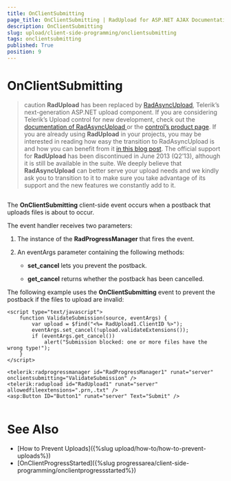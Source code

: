 ```yaml
---
title: OnClientSubmitting
page_title: OnClientSubmitting | RadUpload for ASP.NET AJAX Documentation
description: OnClientSubmitting
slug: upload/client-side-programming/onclientsubmitting
tags: onclientsubmitting
published: True
position: 9
---
```


# OnClientSubmitting



>caution  **RadUpload** has been replaced by [RadAsyncUpload](https://demos.telerik.com/aspnet-ajax/asyncupload/examples/overview/defaultcs.aspx), Telerik’s next-generation ASP.NET upload component. If you are considering Telerik’s Upload control for new development, check out the [documentation of RadAsyncUpload ](https://www.telerik.com/help/aspnet-ajax/asyncupload-overview.html) or the [control’s product page](https://www.telerik.com/products/aspnet-ajax/asyncupload.aspx). If you are already using **RadUpload** in your projects, you may be interested in reading how easy the transition to RadAsyncUpload is and how you can benefit from it [in this blog post](https://blogs.telerik.com/blogs/12-12-05/the-case-of-telerik-s-new-old-asp.net-ajax-upload-control-radasyncupload). The official support for **RadUpload** has been discontinued in June 2013 (Q2’13), although it is still be available in the suite. We deeply believe that **RadAsyncUpload** can better serve your upload needs and we kindly ask you to transition to it to make sure you take advantage of its support and the new features we constantly add to it.
>


## 

The **OnClientSubmitting** client-side event occurs when a postback that uploads files is about to occur.

The event handler receives two parameters:

1. The instance of the **RadProgressManager** that fires the event.

1. An eventArgs parameter containing the following methods:

	* **set_cancel** lets you prevent the postback.

	* **get_cancel** returns whether the postback has been cancelled.

The following example uses the **OnClientSubmitting** event to prevent the postback if the files to upload are invalid:

````ASPNET
<script type="text/javascript">
    function ValidateSubmission(source, eventArgs) {
        var upload = $find("<%= RadUpload1.ClientID %>");
        eventArgs.set_cancel(!upload.validateExtensions());
        if (eventArgs.get_cancel())
            alert("Submission blocked: one or more files have the wrong type!");
    }
</script>

<telerik:radprogressmanager id="RadProgressManager1" runat="server" onclientsubmitting="ValidateSubmission" />
<telerik:radupload id="RadUpload1" runat="server" allowedfileextensions=".prn,.txt" />
<asp:Button ID="Button1" runat="server" Text="Submit" />
	    
````



# See Also

 * [How to Prevent Uploads]({%slug upload/how-to/how-to-prevent-uploads%})
 * [OnClientProgressStarted]({%slug progressarea/client-side-programming/onclientprogressstarted%})
